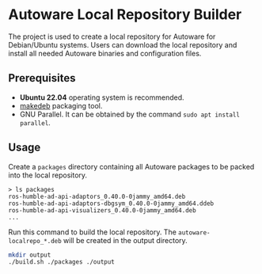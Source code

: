 # Autoware Local Repository Builder

The project is used to create a local repository for Autoware for
Debian/Ubuntu systems. Users can download the local repository and
install all needed Autoware binaries and configuration files.

## Prerequisites

- **Ubuntu 22.04** operating system is recommended.
- [makedeb](https://www.makedeb.org/) packaging tool.
- GNU Parallel. It can be obtained by the command `sudo apt install
  parallel`.

## Usage

Create a `packages` directory containing all Autoware packages to be
packed into the local repository.

```
> ls packages
ros-humble-ad-api-adaptors_0.40.0-0jammy_amd64.deb
ros-humble-ad-api-adaptors-dbgsym_0.40.0-0jammy_amd64.ddeb
ros-humble-ad-api-visualizers_0.40.0-0jammy_amd64.deb
...
```

Run this command to build the local repository. The
`autoware-localrepo_*.deb` will be created in the output directory.

```sh
mkdir output
./build.sh ./packages ./output
```
